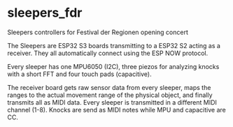 # sleepers_fdr
Sleepers controllers for Festival der Regionen opening concert

The Sleepers are ESP32 S3 boards transmitting to a ESP32 S2 acting as a receiver. They all automatically connect using the ESP NOW protocol. 

Every sleeper has one MPU6050 (I2C), three piezos for analyzing knocks with a short FFT and four touch pads (capacitive). 

The receiver board gets raw sensor data from every sleeper, maps the ranges to the actual movement range of the physical object, and finally transmits all as MIDI data. Every sleeper is transmitted in a different MIDI channel (1-8). Knocks are send as MIDI notes while MPU and capacitive are CC. 
